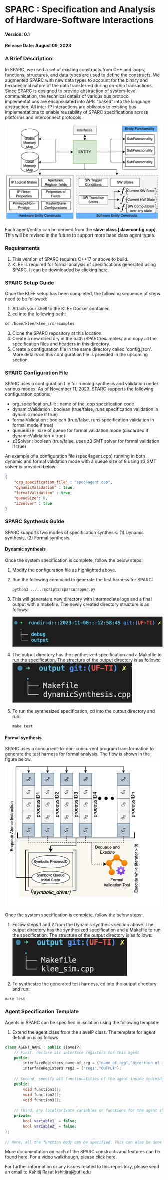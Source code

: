 # SPARC : Specification and Analysis of Hardware-Software Interactions
#### Version: 0.1
#### Release Date: August 09, 2023

### A Brief Description:
In SPARC, we used a set of existing constructs from C++ and loops, functions, structures, and data types are used to define the constructs. We augmented SPARC with new data types to account for the binary and hexadecimal nature of the data transferred during on-chip transactions. Since SPARC is designed to provide abstraction of system-level communication, the technical details of various bus protocol implementations
are encapsulated into APIs “baked” into the language abstraction. All inter-IP interactions are oblivious to existing bus implementations to enable reusability of SPARC specifications across platforms and interconnect protocols.
<br>

![Feature Set of an SSEL Agent](Documentation/figures/TechCon%202023%20SSEL/features.png)
Each agent/entity can be derived from the **slave class [slaveconfig.cpp]**. This will be revised in the future to support more base class agent types.

### Requirements
1. This version of SPARC requires C++17 or above to build.
2. KLEE is required for formal analysis of specifications generated using SPARC. It can be downloaded by clicking [here](https://klee.github.io/).

### SPARC Setup Guide
Once the KLEE setup has been completed, the following sequence of steps need to be followed: <br>
1. Attach your shell to the KLEE Docker container. 
2. cd into the following path:
```C++
cd /home/klee/klee_src/examples
``` 
3. Clone the SPARC repository at this location.
4. Create a new directory in the path /SPARC/examples/ and copy all the specification files and headers in this directory.
5. Create a configuration file in the same directory called 'config.json'. More details on this configuration file is provided in the upcoming section.

### SPARC Configuration File
SPARC uses a configuration file for running synthesis and validation under various modes. As of November 11, 2023, SPARC supports the following configuration options:
 - org_specification_file : name of the .cpp specification code
 - dynamicValidation : boolean (true/false, runs specification validation in dynamic mode if true) 
 - formalValidation : boolean (true/false, runs specification validation in formal mode if true) 
 - queueSize : size of queue for formal validation mode (discarded if dynamicValidation = true)
 - z3Solver :  boolean (true/false, uses z3 SMT solver for formal validation if true)

An example of a configuration file (spec4agent.cpp) running in both dynamic and formal validation mode with a queue size of 8 using z3 SMT solver is provided below:
```JSON
{
    "org_specification_file" : "spec4agent.cpp",
    "dynamicValidation" : true,
    "formalValidation" : true,
    "queueSize": 8,
    "z3Solver" : true
}
``` 

### SPARC Synthesis Guide
SPARC supports two modes of specification synthesis: (1) Dynamic synthesis, (2) Formal synthesis.
#### Dynamic synthesis
Once the system specification is complete, follow the below steps:
1. Modify the configuration file as highlighted above.
2. Run the following command to generate the test harness for SPARC:
    ```Python
    python3 ../../scripts/sparcWrapper.py
    ```
3. This will generate a new directory with intermediate logs and a final output with a makefile. The newly created directory structure is as follows: <br>

    ![run directory structure](Documentation/figures/rundir.png)
4. The output directory has the synthesized specification and a Makefile to run the specification. The structure of the output directory is as follows: <br>
        ![dynamic output directory structure](Documentation/figures/dyn-outputdir.png)

5. To run the synthesized specification, cd into the output directory and run:
    ```C++
    make test
    ``` 

#### Formal synthesis
SPARC uses a concurrent-to-non-concurrent program transformation to generate the test harness for formal analysis. The flow is shown in the figure below. <br>
![Program Analysis Flow](Documentation/figures/TechCon%202023%20SSEL/harness.png)

Once the system specification is complete, follow the below steps:
1. Follow steps 1 and 2 from the Dynamic synthesis section above. The output directory has the synthesized specification and a Makefile to run the specification. The structure of the output directory is as follows: <br>
![formal output directory structure](Documentation/figures/for-outputdir.png)

2. To synthesize the generated test harness, cd into the output directory and run::
```C++
make test
``` 
### Agent Specification Template
Agents in SPARC can be specified in isolation using the following template:

1. Extend the agent class from the slaveIP class. The template for agent definition is as follows:

```C++
class AGENT_NAME : public slaveIP{
    // First, declare all interface registers for this agent
    public:
        interfaceRegisters name_of_reg = {"name_of_reg","direction of interface register (INPUT/OUTPUT)"};
        interfaceRegisters reg2 = {"reg1","OUTPUT"};
   
    // Second, specify all functionalities of the agent inside individual functions. Note that the return type of these functions should be void.  
    public:
        void function1();
        void function2();
        void function3();
    
    // Third, any local/private variables or functions for the agent should be declared private and end with an _. 
    private:
        bool variable1_ = false;
        bool variable2_ = false;
};

// Here, all the function body can be specified. This can also be done in the function declaration above.
``` 
More documentation on each of the SPARC constructs and features can be found [here](/Documentation/). For a video walkthough, please click [here](https://drive.google.com/file/d/1FouqvEBRwxMwFEAk99wn_y9iO8KQwEN0/view?usp=sharing).

For further information or any issues related to this repository, please send an email to Kshitij Raj at kshitijraj@ufl.edu




